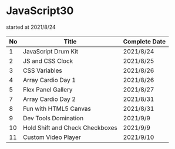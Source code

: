 ﻿# JavaScript30

started at 2021/8/24

| No | Title | Complete Date |
|--- | --- | --- |
| 1 | JavaScript Drum Kit | 2021/8/24 |
| 2 | JS and CSS Clock | 2021/8/25 |
| 3 | CSS Variables | 2021/8/26 |
| 4 | Array Cardio Day 1 | 2021/8/26 |
| 5 | Flex Panel Gallery | 2021/8/27 |
| 7 | Array Cardio Day 2 | 2021/8/31 |
| 8 | Fun with HTML5 Canvas | 2021/8/31 |
| 9 | Dev Tools Domination | 2021/9/9 |
| 10 | Hold Shift and Check Checkboxes | 2021/9/9 |
| 11 | Custom Video Player | 2021/9/10 |